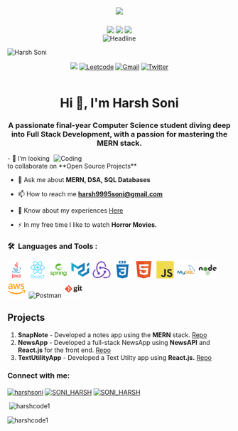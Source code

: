 <h1 align="center" style="color:#faebee">
  <img height="40px" src="https://img.shields.io/badge/-Hello world!👋-faebee?&style=for-the-badge&logoWidth=50" />
</h1>
<div align="center">
  <img height="40px" src="https://img.shields.io/badge/-I'm-faebee?&style=for-the-badge&logoWidth=50" />
  <img height="40px" src="https://img.shields.io/badge/-HARSH-8A2BE2?&style=for-the-badge&logoWidth=50" />
  <img height="40px" src="https://img.shields.io/badge/-SONI-faebee?&style=for-the-badge&logoWidth=50" />

  <br>

  <img src="https://readme-typing-svg.herokuapp.com/?color=8A2BE2%&size=32&center=true&vCenter=true&width=600&height=50&pause=1000&vCenter=true&background=faebee&lines=Hi+there+I%27m+Harsh+Soni+%F0%9F%91%8B;Full-stack+Developer;Problem+Solver" alt="Headline" />

<p align="left"> <img src="https://komarev.com/ghpvc/?username=harshcode1&label=Profile%20views&color=0e75b6&style=flat" alt="Harsh Soni" /> </p>
  <a href="https://www.linkedin.com/in/harsh-soni-885651221/"><img src="https://img.shields.io/badge/LinkedIn-0077B5?style=for-the-badge&logo=linkedin&logoColor=white" /></a>
  <a href="https://leetcode.com/SONI_HARSH/"><img src="https://img.shields.io/badge/Leetcode-FFA500?style=for-the-badge&logo=leetcode&logoColor=white" alt="Leetcode" /></a>
  <a href="mailto:harsh9995soni@gmail.com"><img src="https://img.shields.io/badge/Gmail-D14836?style=for-the-badge&logo=gmail&logoColor=white" alt="Gmail" /></a>
  <a href="https://x.com/Harsh21_Soni"><img src="https://img.shields.io/badge/Twitter-1DA1F2?style=for-the-badge&logo=twitter&logoColor=white" alt="Twitter" /></a>
</div>
<br />


<h1 align="center">Hi 👋, I'm Harsh Soni</h1>
<h3 align="center">A passionate final-year Computer Science student diving deep into Full Stack Development, with a passion for mastering the MERN stack.</h3>
<img align="right" alt="Coding" width="400" src="https://media3.giphy.com/media/qgQUggAC3Pfv687qPC/giphy.gif" />
<p align="left"></p>
- 👯 I’m looking to collaborate on **Open Source Projects**

- 💬 Ask me about **MERN, DSA, SQL Databases**

- 📫 How to reach me **harsh9995soni@gmail.com**

- 📄 Know about my experiences [Here](https://www.linkedin.com/in/harsh-soni-885651221/)

- ⚡ In my free time I like to watch **Horror Movies.**


### 🛠 &nbsp;Languages and Tools :

<p>
<img src="https://github.com/devicons/devicon/blob/master/icons/java/java-original-wordmark.svg" title="Java" alt="Java" width="40" height="40"/>&nbsp;
<img src="https://github.com/devicons/devicon/blob/master/icons/react/react-original-wordmark.svg" title="React" alt="React" width="40" height="40"/>&nbsp;
<img src="https://github.com/devicons/devicon/blob/master/icons/spring/spring-original-wordmark.svg" title="Spring" alt="Spring" width="40" height="40"/>&nbsp;
<img src="https://github.com/devicons/devicon/blob/master/icons/materialui/materialui-original.svg" title="Material UI" alt="Material UI" width="40" height="40"/>&nbsp;
<img src="https://github.com/devicons/devicon/blob/master/icons/redux/redux-original.svg" title="Redux" alt="Redux " width="40" height="40"/>&nbsp;
<img src="https://github.com/devicons/devicon/blob/master/icons/css3/css3-plain-wordmark.svg"  title="CSS3" alt="CSS" width="40" height="40"/>&nbsp;
<img src="https://github.com/devicons/devicon/blob/master/icons/html5/html5-original.svg" title="HTML5" alt="HTML" width="40" height="40"/>&nbsp;
<img src="https://github.com/devicons/devicon/blob/master/icons/javascript/javascript-original.svg" title="JavaScript" alt="JavaScript" width="40" height="40"/>&nbsp;
<img src="https://github.com/devicons/devicon/blob/master/icons/mysql/mysql-original-wordmark.svg" title="MySQL"  alt="MySQL" width="40" height="40"/>&nbsp;
<img src="https://github.com/devicons/devicon/blob/master/icons/nodejs/nodejs-original-wordmark.svg" title="NodeJS" alt="NodeJS" width="40" height="40"/>&nbsp;
<img src="https://github.com/devicons/devicon/blob/master/icons/amazonwebservices/amazonwebservices-plain-wordmark.svg" title="AWS" alt="AWS" width="40" height="40"/>&nbsp;
<img src="https://www.vectorlogo.zone/logos/getpostman/getpostman-icon.svg" title="Postman"  alt="Postman" width="40" height="40"/>&nbsp;
<img src="https://github.com/devicons/devicon/blob/master/icons/git/git-original-wordmark.svg" title="Git" **alt="Git" width="40" height="40"/>&nbsp;
</p>

## Projects 
1. **SnapNote** - Developed a notes app using the **MERN** stack.  [Repo](https://github.com/harshcode1/SnapNote)
2. **NewsApp** - Developed a full-stack NewsApp using **NewsAPI** and **React.js** for the front end.  [Repo](https://github.com/harshcode1/NewsApp)
3. **TextUtilityApp** - Developed a Text Utilty app using **React.js.** [Repo](https://github.com/harshcode1/TextUtils-)

   
<h3 align="left">Connect with me:</h3>
<p align="left">
<a href="https://www.linkedin.com/in/harsh-soni-885651221/" target="blank"><img align="center" src="https://raw.githubusercontent.com/rahuldkjain/github-profile-readme-generator/master/src/images/icons/Social/linked-in-alt.svg" alt="harshsoni" height="30" width="40" /></a>
<a href="https://www.hackerrank.com/profile/harsh9995soni" target="blank"><img align="center" src="https://raw.githubusercontent.com/rahuldkjain/github-profile-readme-generator/master/src/images/icons/Social/hackerrank.svg" alt="SONI_HARSH" height="30" width="40" /></a>
<a href="https://leetcode.com/SONI_HARSH/" target="blank"><img align="center" src="https://raw.githubusercontent.com/rahuldkjain/github-profile-readme-generator/master/src/images/icons/Social/leet-code.svg" alt="SONI_HARSH" height="30" width="40" /></a>
</p>

<p>&nbsp;<img  src="https://github-readme-stats.vercel.app/api?username=harshcode1&show_icons=true&locale=en&theme=dracula&count_private=true" alt="harshcode1" /></p>

<p><img align="center" src="https://github-readme-streak-stats.herokuapp.com/?user=harshcode1&theme=dracula" alt="harshcode1" /></p>
